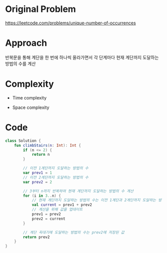# Original Problem

https://leetcode.com/problems/unique-number-of-occurrences

# Approach

반복문을 통해 계단을 한 번에 하나씩 올라가면서 각 단계마다 현재 계단까지 도달하는 방법의 수를 계산

# Complexity

- Time complexity

- Space complexity

# Code

```kotlin
class Solution {
    fun climbStairs(n: Int): Int {
        if (n <= 2) {
            return n
        }

        // 이전 1계단까지 도달하는 방법의 수
        var prev1 = 1
        // 이전 2계단까지 도달하는 방법의 수
        var prev2 = 2

        // 3부터 n까지 반복하여 현재 계단까지 도달하는 방법의 수 계산
        for (i in 3..n) {
            // 현재 계단까지 도달하는 방법의 수는 이전 1계단과 2계단까지 도달하는 방법의 수의 합
            val current = prev1 + prev2
            // 계산을 위해 값을 업데이트
            prev1 = prev2
            prev2 = current
        }

        // 계단 꼭대기에 도달하는 방법의 수는 prev2에 저장된 값
        return prev2
    }
}
```



